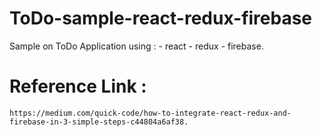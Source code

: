 # ToDo-sample-react-redux-firebase
Sample on ToDo Application using : 
    - react
    - redux
    - firebase.

# Reference Link : 
    https://medium.com/quick-code/how-to-integrate-react-redux-and-firebase-in-3-simple-steps-c44804a6af38.


